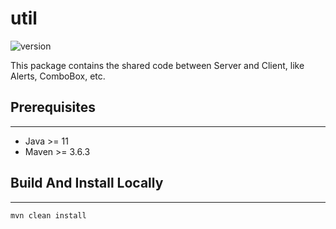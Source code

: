 # util

![version](https://img.shields.io/badge/Version-1.0.0-green)

This package contains the shared code between Server and Client,
like Alerts, ComboBox, etc.

## Prerequisites

---

* Java >= 11
* Maven >= 3.6.3

## Build And Install Locally

---

`mvn clean install`


